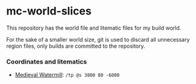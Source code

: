 # mc-world-slices
 
This repository has the world file and litematic files for my build world.

For the sake of a smaller world size, git is used to discard all unnecessary region files, only builds are committed to the repository.

### Coordinates and litematics

- [Medieval Watermill](): `/tp @s 3800 80 -6000`